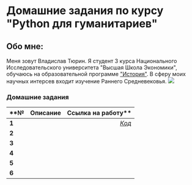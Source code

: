 # Домашние задания по курсу "Python для гуманитариев"
## Обо мне:
Меня зовут Владислав Тюрин. Я студент 3 курса Национального Исследовательского университета "Высшая Школа Экономики", обучаюсь на образовательной программе ["История"](https://www.hse.ru/ba/hist/). В сферу моих научных интерсев входит изучение Раннего Средневековья. 
![](https://storage-prtl-co.imgix.net/endor/organisations/1448/logos/1512576428_HSE_wizard_edit_for_website_4-18-2017.jpg)
### Домашние задания
|**№|Описание|Ссылка на работу**|
|---|:---:|---:|
|**1**||[*Код*](https://github.com/vlad465230/python2018)|
|**2**||
|**3**||
|**4**||
|**5**||
|**6**||
